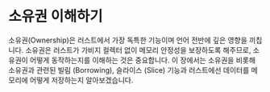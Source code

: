 # 소유권 이해하기

소유권(Ownership)은 러스트에서 가장 독특한 기능이며 언어 전반에 깊은 영향을
끼칩니다. 소유권은 러스트가 가비지 컬렉터 없이 메모리 안정성을 보장하도록
해주므로, 소유권이 어떻게 동작하는지를 이해하는 것은 중요합니다. 이 장에서는
소유권을 비롯해 소유권과 관련된 빌림 (Borrowing), 슬라이스 (Slice) 기능과
러스트에선 데이터를 메모리에 어떻게 저장하는지 알아보겠습니다.
